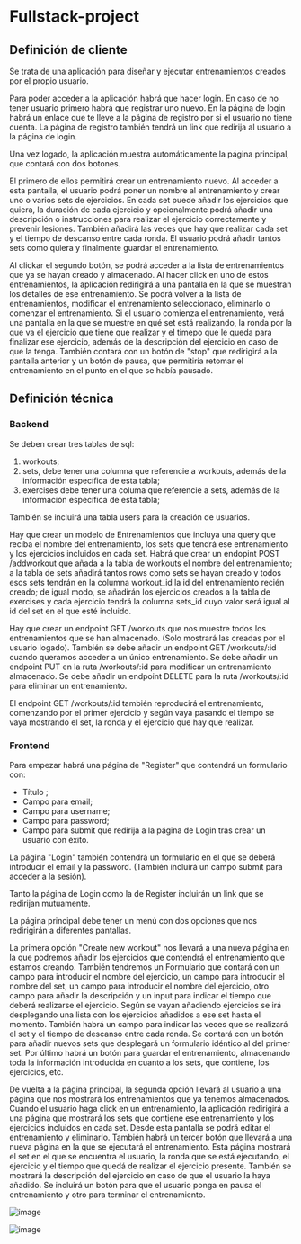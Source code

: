 # Fullstack-project

## Definición de cliente

Se trata de una aplicación para diseñar y ejecutar entrenamientos creados por el propio usuario.

Para poder acceder a la aplicación habrá que hacer login. En caso de no tener usuario primero habrá que registrar uno nuevo.
En la página de login habrá un enlace que te lleve a la página de registro por si el usuario no tiene cuenta. La página de registro también tendrá un link que redirija al usuario a la página de login.

Una vez logado, la aplicación muestra automáticamente la página principal, que contará con dos botones.

El primero de ellos permitirá crear un entrenamiento nuevo. Al acceder a esta pantalla, el usuario podrá poner un nombre al entrenamiento y crear uno o varios sets de ejercicios. En cada set puede añadir los ejercicios que quiera, la duración de cada ejercicio y opcionalmente podrá añadir una descripción o instrucciones para realizar el ejercicio correctamente y prevenir lesiones. También añadirá las veces que hay que realizar cada set y el tiempo de descanso entre cada ronda. El usuario podrá añadir tantos sets como quiera y finalmente guardar el entrenamiento.

Al clickar el segundo botón, se podrá acceder a la lista de entrenamientos que ya se hayan creado y almacenado. Al hacer click en uno de estos entrenamientos, la aplicación redirigirá a una pantalla en la que se muestran los detalles de ese entrenamiento. Se podrá volver a la lista de entrenamientos, modificar el entrenamiento seleccionado, eliminarlo o comenzar el entrenamiento. Si el usuario comienza el entrenamiento, verá una pantalla en la que se muestre en qué set está realizando, la ronda por la que va el ejercicio que tiene que realizar y el timepo que le queda para finalizar ese ejercicio, además de la descripción del ejercicio en caso de que la tenga. También contará con un botón de "stop" que redirigirá a la pantalla anterior y un botón de pausa, que permitiría retomar el entrenamiento en el punto en el que se había pausado.

## Definición técnica

### Backend

Se deben crear tres tablas de sql:

1. workouts;
2. sets, debe tener una columna que referencie a workouts, además de la información específica de esta tabla;
3. exercises debe tener una columa que referencie a sets, además de la información específica de esta tabla;

También se incluirá una tabla users para la creación de usuarios.

Hay que crear un modelo de Entrenamientos que incluya una query que reciba el nombre del entrenamiento, los sets que tendrá ese entrenamiento y los ejercicios incluidos en cada set.
Habrá que crear un endopint POST /addworkout que añada a la tabla de workouts el nombre del entrenamiento; a la tabla de sets añadirá tantos rows como sets se hayan creado y todos esos sets tendrán en la columna workout_id la id del entrenamiento recién creado; de igual modo, se añadirán los ejercicios creados a la tabla de exercises y cada ejercicio tendrá la columna sets_id cuyo valor será igual al id del set en el que esté incluido.

Hay que crear un endpoint GET /workouts que nos muestre todos los entrenamientos que se han almacenado. (Solo mostrará las creadas por el usuario logado).
También se debe añadir un endpoint GET /workouts/:id cuando queramos acceder a un único entrenamiento.
Se debe añadir un endpoint PUT en la ruta /workouts/:id para modificar un entrenamiento almacenado.
Se debe añadir un endpoint DELETE para la ruta /workouts/:id para eliminar un entrenamiento.

El endpoint GET /workouts/:id también reproducirá el entrenamiento, comenzando por el primer ejercicio y según vaya pasando el tiempo se vaya mostrando el set, la ronda y el ejercicio que hay que realizar.

### Frontend

Para empezar habrá una página de "Register" que contendrá un formulario con:

- Título ;
- Campo para email;
- Campo para username;
- Campo para password;
- Campo para submit que redirija a la página de Login tras crear un usuario con éxito.

La página "Login" también contendrá un formulario en el que se deberá introducir el email y la password. (También incluirá un campo submit para acceder a la sesión).

Tanto la página de Login como la de Register incluirán un link que se redirijan mutuamente.

La página principal debe tener un menú con dos opciones que nos redirigirán a diferentes pantallas.

La primera opción "Create new workout" nos llevará a una nueva página en la que podremos añadir los ejercicios que contendrá el entrenamiento que estamos creando. También tendremos un Formulario que contará con un campo para introducir el nombre del ejercicio, un campo para introducir el nombre del set, un campo para introducir el nombre del ejercicio, otro campo para añadir la descripción y un input para indicar el tiempo que deberá realizarse el ejercicio. Según se vayan añadiendo ejercicios se irá desplegando una lista con los ejercicios añadidos a ese set hasta el momento.
También habrá un campo para indicar las veces que se realizará el set y el tiempo de descanso entre cada ronda.
Se contará con un botón para añadir nuevos sets que desplegará un formulario idéntico al del primer set.
Por último habrá un botón para guardar el entrenamiento, almacenando toda la información introducida en cuanto a los sets, que contiene, los ejercicios, etc.

De vuelta a la página principal, la segunda opción llevará al usuario a una página que nos mostrará los entrenamientos que ya tenemos almacenados.
Cuando el usuario haga click en un entrenamiento, la aplicación redirigirá a una página que mostrará los sets que contiene ese entrenamiento y los ejercicios incluidos en cada set.
Desde esta pantalla se podrá editar el entrenamiento y eliminarlo. También habrá un tercer botón que llevará a una nueva página en la que se ejecutará el entrenamiento.
Esta página mostrará el set en el que se encuentra el usuario, la ronda que se está ejecutando, el ejercicio y el tiempo que quedá de realizar el ejercicio presente. También se mostrará la descripción del ejercicio en caso de que el usuario la haya añadido. Se incluirá un botón para que el usuario ponga en pausa el entrenamiento y otro para terminar el entrenamiento.

![image](https://github.com/MarcosUgalde/Fullstack-project/assets/82014451/76d612cf-44f3-4df6-886b-1afe49d23128)

![image](https://github.com/MarcosUgalde/Fullstack-project/assets/82014451/73bd9da0-fd1f-485a-9dfa-d33ee444eb2d)

